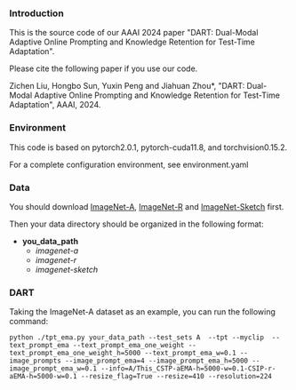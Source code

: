 ### Introduction
This is the source code of our AAAI 2024 paper "DART: Dual-Modal Adaptive Online Prompting and Knowledge Retention for Test-Time Adaptation". 

Please cite the following paper if you use our code.

Zichen Liu, Hongbo Sun, Yuxin Peng and Jiahuan Zhou*, "DART: Dual-Modal Adaptive Online Prompting and Knowledge Retention for Test-Time Adaptation", AAAI, 2024.


### Environment
This code is based on pytorch2.0.1, pytorch-cuda11.8, and torchvision0.15.2.

For a complete configuration environment, see environment.yaml

### Data
You should download [ImageNet-A](https://github.com/hendrycks/natural-adv-examples), [ImageNet-R](https://github.com/hendrycks/imagenet-r) and [ImageNet-Sketch](https://github.com/HaohanWang/ImageNet-Sketch) first.


Then your data directory should be organized in the following format:

- **you_data_path**
  - *imagenet-a*
  - *imagenet-r*
  - *imagenet-sketch*


### DART
Taking the ImageNet-A dataset as an example, you can run the following command:
```
python ./tpt_ema.py your_data_path --test_sets A  --tpt --myclip  --text_prompt_ema --text_prompt_ema_one_weight --text_prompt_ema_one_weight_h=5000 --text_prompt_ema_w=0.1 --image_prompts --image_prompt_ema=4 --image_prompt_ema_h=5000 --image_prompt_ema_w=0.1 --info=A/This_CSTP-aEMA-h=5000-w=0.1-CSIP-r-aEMA-h=5000-w=0.1 --resize_flag=True --resize=410 --resolution=224
```
